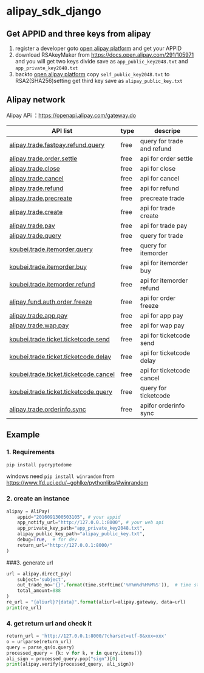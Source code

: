 # alipay_sdk_django

## Get APPID and three keys from alipay

1. register a developer goto [open alipay platform](https://openhome.alipay.com/platform/appDaily.htm)  and get your APPID 
2. download RSAkeyMaker from https://docs.open.alipay.com/291/105971 and you will get two keys divide save as `app_public_key2048.txt` and `app_private_key2048.txt`
3. backto  [open alipay platform](https://openhome.alipay.com/platform/appDaily.htm) copy `self_public_key2048.txt`  to  RSA2(SHA256)setting get third key save as `alipay_public_key.txt` 

## Alipay network

Alipay APi ：https://openapi.alipay.com/gateway.do 

| API list                                                     | type | descripe                   |
| ------------------------------------------------------------ | ---- | ---------------------- |
| [alipay.trade.fastpay.refund.query](https://docs.open.alipay.com/api_1/alipay.trade.fastpay.refund.query) | free | query for trade and refund |
| [alipay.trade.order.settle](https://docs.open.alipay.com/api_1/alipay.trade.order.settle) | free | api for order settle   |
| [alipay.trade.close](https://docs.open.alipay.com/api_1/alipay.trade.close) | free | api for close   |
| [alipay.trade.cancel](https://docs.open.alipay.com/api_1/alipay.trade.cancel) | free | api for cancel   |
| [alipay.trade.refund](https://docs.open.alipay.com/api_1/alipay.trade.refund) | free | api for refund   |
| [alipay.trade.precreate](https://docs.open.alipay.com/api_1/alipay.trade.precreate) | free | precreate trade |
| [alipay.trade.create](https://docs.open.alipay.com/api_1/alipay.trade.create) | free | api for trade create |
| [alipay.trade.pay](https://docs.open.alipay.com/api_1/alipay.trade.pay) | free | api for trade pay  |
| [alipay.trade.query](https://docs.open.alipay.com/api_1/alipay.trade.query) | free | query for trade   |
| [koubei.trade.itemorder.query](https://docs.open.alipay.com/api_1/koubei.trade.itemorder.query) | free | query for itemorder |
| [koubei.trade.itemorder.buy](https://docs.open.alipay.com/api_1/koubei.trade.itemorder.buy) | free | api for itemorder buy   |
| [koubei.trade.itemorder.refund](https://docs.open.alipay.com/api_1/koubei.trade.itemorder.refund) | free | api for itemorder refund   |
| [alipay.fund.auth.order.freeze](https://docs.open.alipay.com/api_1/alipay.fund.auth.order.freeze) | free | api for order freeze       |
| [alipay.trade.app.pay](https://docs.open.alipay.com/api_1/alipay.trade.app.pay) | free | api for app pay  |
| [alipay.trade.wap.pay](https://docs.open.alipay.com/api_1/alipay.trade.wap.pay) | free | api for wap pay  |
| [koubei.trade.ticket.ticketcode.send](https://docs.open.alipay.com/api_1/koubei.trade.ticket.ticketcode.send) | free | api for ticketcode send    |
| [koubei.trade.ticket.ticketcode.delay](https://docs.open.alipay.com/api_1/koubei.trade.ticket.ticketcode.delay) | free | api for ticketcode delay        |
| [koubei.trade.ticket.ticketcode.cancel](https://docs.open.alipay.com/api_1/koubei.trade.ticket.ticketcode.cancel) | free | api for ticketcode cancel      |
| [koubei.trade.ticket.ticketcode.query](https://docs.open.alipay.com/api_1/koubei.trade.ticket.ticketcode.query) | free | query for ticketcode     |
| [alipay.trade.orderinfo.sync](https://docs.open.alipay.com/api_1/alipay.trade.orderinfo.sync) | free | apifor orderinfo sync |

## Example

### 1. Requirements

```python
pip install pycryptodome
```

windows need `pip install winrandom` from https://www.lfd.uci.edu/~gohlke/pythonlibs/#winrandom

### 2. create an instance

```python
alipay = AliPay(
    appid="2016091300503105", # your appid
    app_notify_url="http://127.0.0.1:8000", # your web api
    app_private_key_path="app_private_key2048.txt", 
    alipay_public_key_path="alipay_public_key.txt",  
    debug=True,  # for dev 
    return_url="http://127.0.0.1:8000/"
)
```

###3.  generate  url 

```python
url = alipay.direct_pay(
    subject='subject', 
    out_trade_no='{}'.format(time.strftime('%Y%m%d%H%M%S')),  # time stamp
    total_amount=888 
)
re_url = "{aliurl}?{data}".format(aliurl=alipay.gateway, data=url)
print(re_url)
```

### 4. get return url and check it

```python
return_url = 'http://127.0.0.1:8000/?charset=utf-8&xxx=xxx'
o = urlparse(return_url)
query = parse_qs(o.query)
processed_query = {k: v for k, v in query.items()}
ali_sign = processed_query.pop("sign")[0]
print(alipay.verify(processed_query, ali_sign))
```





